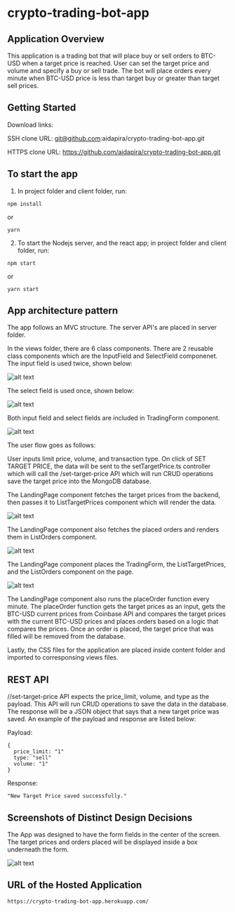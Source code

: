 # crypto-trading-bot-app

## Application Overview

This application is a trading bot that will place buy or sell orders to BTC-USD when a target price is reached. User can set the target price and volume and specify a buy or sell trade. The bot will place orders every minute when BTC-USD price is less than target buy or greater than target sell prices.

## Getting Started

Download links:

SSH clone URL: git@github.com:aidapira/crypto-trading-bot-app.git

HTTPS clone URL: https://github.com/aidapira/crypto-trading-bot-app.git

## To start the app

1. In project folder and client folder, run:
```
npm install
```
or
``` 
yarn
```

2. To start the Nodejs server, and the react app; in project folder and client folder, run:

```
npm start
```
or
``` 
yarn start
```

## App architecture pattern

The app follows an MVC structure. The server API's are placed in server folder. 

In the views folder, there are 6 class components. There are 2 reusable class components which are the InputField and SelectField componenet. The input field is used twice, shown below:

![alt text](https://github.com/aidapira/crypto-trading-bot-app/blob/master/input_field.PNG?raw=true)

The select field is used once, shown below:

![alt text](https://github.com/aidapira/crypto-trading-bot-app/blob/master/select_field.PNG?raw=true)

Both input field and select fields are included in TradingForm component. 

![alt text](https://github.com/aidapira/crypto-trading-bot-app/blob/master/trading_form.PNG?raw=true)

The user flow goes as follows:

User inputs limit price, volume, and transaction type. On click of SET TARGET PRICE, the data will be sent to the setTargetPrice.ts controller which will call the /set-target-price API which will run CRUD operations save the target price into the MongoDB database.

The LandingPage component fetches the target prices from the backend, then passes it to ListTargetPrices component which will render the data.

![alt text](https://github.com/aidapira/crypto-trading-bot-app/blob/master/target_price_box.PNG?raw=true)

The LandingPage component also fetches the placed orders and renders them in ListOrders component.

![alt text](https://github.com/aidapira/crypto-trading-bot-app/blob/master/order_placed_box.PNG?raw=true)

The LandingPage component places the TradingForm, the ListTargetPrices, and the ListOrders component on the page.

![alt text](https://github.com/aidapira/crypto-trading-bot-app/blob/master/trading_bot.PNG?raw=true)

The LandingPage component also runs the placeOrder function every minute. The placeOrder function gets the target prices as an input, gets the BTC-USD current prices from Coinbase API and compares the target prices with the current BTC-USD prices and places orders based on a logic that compares the prices. Once an order is placed, the target price that was filled will be removed from the database.

Lastly, the CSS files for the application are placed inside content folder and imported to corresponsing views files.

## REST API

//set-target-price API expects the price_limit, volume, and type as the payload. This API will run CRUD operations to save the data in the database. The response will be a JSON object that says that a new target price was saved. An example of the payload and response are listed below:

Payload:

```
{
  price_limit: "1"
  type: "sell"
  volume: "1"
}
```

Response:

```
"New Target Price saved successfully."
```

## Screenshots of Distinct Design Decisions

The App was designed to have the form fields in the center of the screen. The target prices and orders placed will be displayed inside a box underneath the form.

![alt text](https://github.com/aidapira/crypto-trading-bot-app/blob/master/trading_bot.PNG?raw=true)

## URL of the Hosted Application

```
https://crypto-trading-bot-app.herokuapp.com/
```
